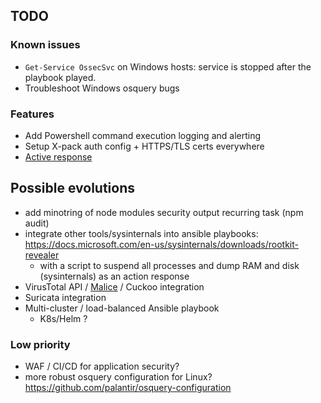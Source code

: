 

## TODO
### Known issues
* `Get-Service OssecSvc` on Windows hosts: service is stopped after the playbook played.
* Troubleshoot Windows osquery bugs
### Features
* Add Powershell command execution logging and alerting
* Setup X-pack auth config + HTTPS/TLS certs everywhere
* [Active response](https://documentation.wazuh.com/3.13/user-manual/capabilities/active-response/how-it-works.html#when-is-an-active-response-triggered)

## Possible evolutions
* add minotring of node modules security output recurring task (npm audit)
* integrate other tools/sysinternals into ansible playbooks: https://docs.microsoft.com/en-us/sysinternals/downloads/rootkit-revealer
  * with a script to suspend all processes and dump RAM and disk (sysinternals) as an action response
* VirusTotal API / [Malice](https://github.com/maliceio/malice) / Cuckoo integration
* Suricata integration
* Multi-cluster / load-balanced Ansible playbook
  * K8s/Helm ?

### Low priority
* WAF / CI/CD for application security?
* more robust osquery configuration for Linux? https://github.com/palantir/osquery-configuration
